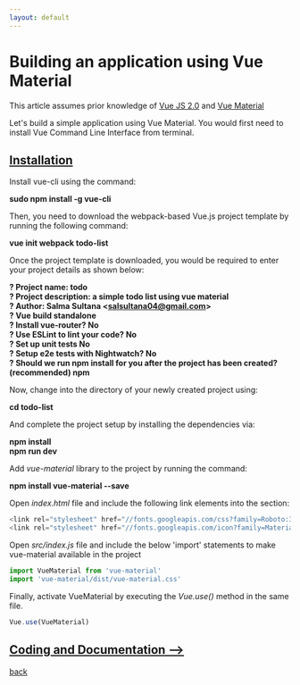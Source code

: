 ```yaml
---
layout: default
---
```


# Building an application using Vue Material

This article assumes prior knowledge of [Vue JS 2.0](https://vuejs.org/v2/guide/) and [Vue Material](https://vuematerial.io/components/app)

Let's build a simple application using Vue Material. You would first need to install Vue Command Line Interface from terminal.

## [Installation](./vue-material-app.html) 

Install vue-cli using the command:
	
**sudo npm install -g vue-cli**

Then, you need to download the webpack-based Vue.js project template by running the following command:

**vue init webpack todo-list**


Once the project template is downloaded, you would be required to enter your project details as shown below:

**? Project name: todo <br>
? Project description: a simple todo list using vue material <br>
? Author: Salma Sultana <<salsultana04@gmail.com>> <br>
? Vue build standalone <br>
? Install vue-router? No <br>
? Use ESLint to lint your code? No <br>
? Set up unit tests No <br>
? Setup e2e tests with Nightwatch? No <br>
? Should we run npm install for you after the project has been created? (recommended) npm** <br>


Now, change into the directory of your newly created project using: 

**cd todo-list**


And complete the project setup by installing the dependencies via: 

**npm install** <br>
**npm run dev**


Add _vue-material_ library to the project by running the command: 

**npm install vue-material --save**


Open _index.html_ file and include the following link elements into the _<head> </head>_ section:

```js
<link rel="stylesheet" href="//fonts.googleapis.com/css?family=Roboto:300,400,500,700,400italic"> <br>
<link rel="stylesheet" href="//fonts.googleapis.com/icon?family=Material+Icons">
```

Open _src/index.js_ file and include the below 'import' statements to make vue-material available in the project

```js
import VueMaterial from 'vue-material'
import 'vue-material/dist/vue-material.css'
```

Finally, activate VueMaterial by executing the _Vue.use()_ method in the same file.

```js
Vue.use(VueMaterial)
```

## [Coding and Documentation -->](./vue-material-app-coding.html)

[back](./)
